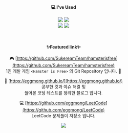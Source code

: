 <div align="center">

#### 💻 I've Used

<img src="https://img.shields.io/badge/Unity-gray?logo=unity"> <img src="https://img.shields.io/badge/-C%23-239120?logo=csharp">  
<img src="https://img.shields.io/badge/Unreal-0E1128?logo=UnrealEngine"> <img src="https://img.shields.io/badge/-C%2B%2B-00599C?logo=cplusplus">

<br>

#### ✨Featured link✨

:video_game: [https://github.com/SukereamTeam/hamsterisfree](https://github.com/SukereamTeam/hamsterisfree)  
1인 개발 게임 `<Hamster is Free>` 의 Git Repository 입니다. :hamster:


:file_folder: [https://eggmong.github.io/](https://eggmong.github.io/)  
공부한 것과 이슈 해결 및  
풀어본 코딩 테스트를 정리한 블로그 입니다.


:computer: [https://github.com/eggmong/LeetCode](https://github.com/eggmong/LeetCode)  
LeetCode 문제풀이 저장소 입니다.



</div>

<p align="center">
<a href="https://hits.seeyoufarm.com"><img src="https://hits.seeyoufarm.com/api/count/incr/badge.svg?url=https://github.com/eggmong/eggmong&count_bg=%2379C83D&title_bg=%235C5C5C&icon=&icon_color=%23E7E7E7&title=hits&edge_flat=false"/></a>                                       
</p>
